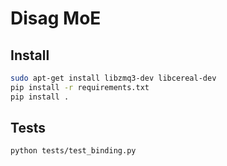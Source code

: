 # Disag MoE

## Install

```bash
sudo apt-get install libzmq3-dev libcereal-dev
pip install -r requirements.txt
pip install .
```

## Tests

```bash
python tests/test_binding.py
```